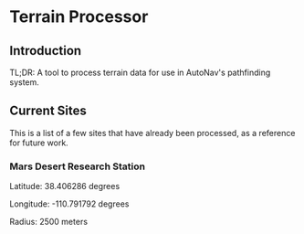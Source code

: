 # Terrain Processor

## Introduction

TL;DR: A tool to process terrain data for use in AutoNav's pathfinding system.

## Current Sites

This is a list of a few sites that have already been processed, as a reference for future work.

### Mars Desert Research Station

Latitude: 38.406286 degrees

Longitude: -110.791792 degrees

Radius: 2500 meters
